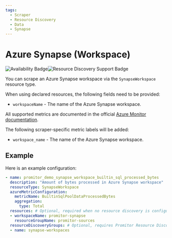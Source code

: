 ```yaml
---
tags:
  - Scraper
  - Resource Discovery
  - Data
  - Synapse
---
```


# Azure Synapse (Workspace)

![Availability Badge](https://img.shields.io/badge/Available%20Starting-v2.1-green.svg)![Resource Discovery Support Badge](https://img.shields.io/badge/Support%20for%20Resource%20Discovery-Yes-green.svg)

You can scrape an Azure Synapse workspace via the `SynapseWorkspace` resource type.

When using declared resources, the following fields need to be provided:

- `workspaceName` - The name of the Azure Synapse workspace.

All supported metrics are documented in the official [Azure Monitor documentation](https://learn.microsoft.com/en-us/azure/azure-monitor/essentials/metrics-supported#microsoftsynapseworkspaces).

The following scraper-specific metric labels will be added:

- `workspace_name` - The name of the Azure Synapse workspace.

## Example

Here is an example configuration:

```yaml
- name: promitor_demo_synapse_workspace_builtin_sql_processed_bytes
  description: "Amount of bytes processed in Azure Synapse workspace"
  resourceType: SynapseWorkspace
  azureMetricConfiguration:
    metricName: BuiltinSqlPoolDataProcessedBytes
    aggregation:
      type: Total
  resources: # Optional, required when no resource discovery is configured
  - workspaceName: promitor-synapse
    resourceGroupName: promitor-sources
  resourceDiscoveryGroups: # Optional, requires Promitor Resource Discovery agent (https://docs.promitor.io/latest/how-it-works#using-resource-discovery)
  - name: synapse-workspaces
```

